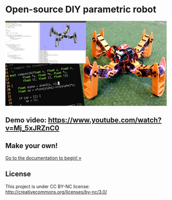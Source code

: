 # Open-source DIY parametric robot

![Spidey](docs/imgs/spidey.jpg)

## Demo video: https://www.youtube.com/watch?v=Mj_5xJRZnC0

## Make your own!

[Go to the documentation to begin! »](docs/index.md)

## License

This project is under CC BY-NC license:
http://creativecommons.org/licenses/by-nc/3.0/
